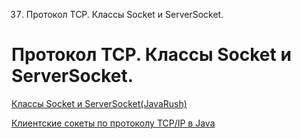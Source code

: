 37. Протокол TCP. Классы Socket и ServerSocket.

# Протокол TCP. Классы Socket и ServerSocket.
[Классы Socket и ServerSocket(JavaRush)](https://javarush.ru/groups/posts/654-klassih-socket-i-serversocket-ili-allo-server-tih-menja-slihshishjh)

[Клиентские сокеты по протоколу TCP/IP в Java](https://pro-java.ru/rabota-s-setyu-java/klientskie-sokety-po-protokolu-tcpip-v-java/)